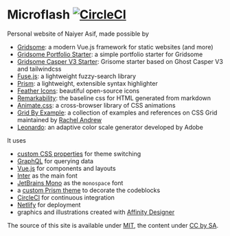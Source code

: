 # Microflash [![CircleCI](https://circleci.com/gh/Microflash/microflash.github.io.svg?style=svg)](https://circleci.com/gh/Microflash/microflash.github.io)

Personal website of Naiyer Asif, made possible by

- [Gridsome](https://gridsome.org/): a modern Vue.js framework for static websites (and more)
- [Gridsome Portfolio Starter](https://github.com/drehimself/gridsome-portfolio-starter): a simple portfolio starter for Gridsome
- [Gridsome Casper V3 Starter](https://github.com/noxify/gridsome-starter-casper-v3): Grisome starter based on Ghost Casper V3 and tailwindcss
- [Fuse.js](https://fusejs.io/): a lightweight fuzzy-search library
- [Prism](https://prismjs.com/): a lightweight, extensible syntax highlighter
- [Feather Icons](https://feathericons.com/): beautiful open-source icons
- [Remarkability](https://mflash.dev/remarkability/): the baseline css for HTML generated from markdown
- [Animate.css](https://github.com/daneden/animate.css): a cross-browser library of CSS animations
- [Grid By Example](https://gridbyexample.com/): a collection of examples and references on CSS Grid maintained by [Rachel Andrew](https://rachelandrew.co.uk/)
- [Leonardo](https://github.com/adobe/leonardo): an adaptive color scale generator developed by Adobe

It uses

- [custom CSS properties](https://alligator.io/css/theming-custom-properties/) for theme switching
- [GraphQL](https://graphql.org/) for querying data
- [Vue.js](https://vuejs.org/) for components and layouts
- [Inter](https://rsms.me/inter/) as the main font
- [JetBrains Mono](https://github.com/JetBrains/JetBrainsMono) as the `monospace` font
- a [custom Prism theme](https://github.com/Microflash/microflash.github.io/blob/release/src/assets/styles/core/_syntax.scss) to decorate the codeblocks
- [CircleCI](https://circleci.com/) for continuous integration
- [Netlify](https://netlify.com/) for deployment
- graphics and illustrations created with [Affinity Designer](https://affinity.serif.com/en-gb/designer/)

The source of this site is available under [MIT](./LICENSE), the content under [CC by SA](https://creativecommons.org/licenses/by-sa/4.0/).
